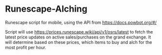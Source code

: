 # Runescape-Alching
Runescape script for mobile, using the API from https://docs.powbot.org/#/


Script will use https://prices.runescape.wiki/api/v1/osrs/latest to fetch the latest price updates on active sales/purchases on the grand exchange. 
It will determine based on these prices, which items to buy and alch for the most profit per hour. 
